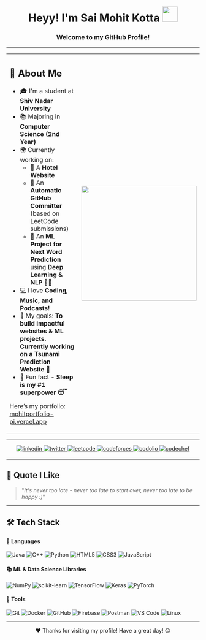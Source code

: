 <h1 align="center">Heyy! I'm Sai Mohit Kotta <img src="https://raw.githubusercontent.com/nixin72/nixin72/master/wave.gif" width="40px" /></h1>
<h3 align="center">Welcome to my GitHub Profile!</h3>

---

<table>
<tr>
<td>

## 👤 About Me

- 🎓 I'm a student at **Shiv Nadar University**
- 📚 Majoring in **Computer Science (2nd Year)**
- 🌍 Currently working on:  
  - 🔹 A **Hotel Website**  
  - 🔹 An **Automatic GitHub Committer** (based on LeetCode submissions)  
  - 🔹 An **ML Project for Next Word Prediction** using **Deep Learning & NLP** 🧠✨
- 💻 I love **Coding, Music, and Podcasts!**
- 🎯 My goals: **To build impactful websites & ML projects. Currently working on a Tsunami Prediction Website 🌊**
- 🧠 Fun fact - **Sleep is my #1 superpower 😴**

Here’s my portfolio: [mohitportfolio-pi.vercel.app](https://mohitportfolio-pi.vercel.app/) 

</td>
<td>

<img src="https://i.pinimg.com/originals/df/1a/ff/df1aff8395678d11b99b575f0e3b19d5.gif" width="300"/>

</td>
</tr>
</table>

---

<div align="center">

<a href="https://www.linkedin.com/in/sai-mohit-kotta/" target="_blank">
<img src="https://img.shields.io/badge/linkedin-%2300acee.svg?color=405DE6&style=for-the-badge&logo=linkedin&logoColor=white" alt="linkedin" style="margin-bottom: 5px;" />
</a>

<a href="https://x.com/MohitLearning" target="_blank">
<img src="https://img.shields.io/badge/twitter-%2300acee.svg?color=1DA1F2&style=for-the-badge&logo=twitter&logoColor=white" alt="twitter" style="margin-bottom: 5px;" />
</a>

<a href="https://leetcode.com/u/Mohitlikestocode/" target="_blank">
<img src="https://img.shields.io/badge/LeetCode-%23333333.svg?style=for-the-badge&logo=LeetCode&logoColor=white" alt="leetcode" style="margin-bottom: 5px;" />
</a>

<a href="https://codeforces.com/profile/Mohitlikestocode" target="_blank">
<img src="https://img.shields.io/badge/Codeforces-%231F8ACB.svg?style=for-the-badge&logo=codeforces&logoColor=white" alt="codeforces" style="margin-bottom: 5px;" />
</a>

<a href="https://codolio.com/profile/Mohitlikestocode" target="_blank">
<img src="https://img.shields.io/badge/Codolio-%23FF6D00.svg?style=for-the-badge&logo=Codio&logoColor=white" alt="codolio" style="margin-bottom: 5px;" />
</a>

<a href="https://www.codechef.com/users/mohitlearns" target="_blank">
  <img src="https://img.shields.io/badge/CodeChef-%235B4638?style=for-the-badge&logo=codechef&logoColor=white" alt="codechef" style="margin-bottom: 5px;" />
</a>


</div>

---

## 📜 Quote I Like

> "_It's never too late - never too late to start over, never too late to be happy :)_"

---

## 🛠 Tech Stack

#### 🔧 Languages

![Java](https://img.shields.io/badge/java-%23ED8B00.svg?style=for-the-badge&logo=openjdk&logoColor=white)
![C++](https://img.shields.io/badge/c++-%2300599C.svg?style=for-the-badge&logo=c%2B%2B&logoColor=white)
![Python](https://img.shields.io/badge/Python-%2314354C.svg?style=for-the-badge&logo=python&logoColor=white)
![HTML5](https://img.shields.io/badge/html5-%23E34F26.svg?style=for-the-badge&logo=html5&logoColor=white)
![CSS3](https://img.shields.io/badge/css3-%231572B6.svg?style=for-the-badge&logo=css3&logoColor=white)
![JavaScript](https://img.shields.io/badge/JavaScript-%23323330.svg?style=for-the-badge&logo=javascript&logoColor=F7DF1E)

#### 📚 ML & Data Science Libraries

![NumPy](https://img.shields.io/badge/numpy-%23013243.svg?style=for-the-badge&logo=numpy&logoColor=white) 
![scikit-learn](https://img.shields.io/badge/scikit--learn-%23F7931E.svg?style=for-the-badge&logo=scikit-learn&logoColor=white) 
![TensorFlow](https://img.shields.io/badge/TensorFlow-%23FF6F00.svg?style=for-the-badge&logo=TensorFlow&logoColor=white) 
![Keras](https://img.shields.io/badge/Keras-%23D00000.svg?style=for-the-badge&logo=Keras&logoColor=white) 
![PyTorch](https://img.shields.io/badge/PyTorch-%23EE4C2C.svg?style=for-the-badge&logo=PyTorch&logoColor=white)

#### 🧰 Tools

![Git](https://img.shields.io/badge/git-%23F05033.svg?style=for-the-badge&logo=git&logoColor=white)
![Docker](https://img.shields.io/badge/Docker-%230db7ed.svg?style=for-the-badge&logo=docker&logoColor=white)
![GitHub](https://img.shields.io/badge/github-%23121011.svg?style=for-the-badge&logo=github&logoColor=white)
![Firebase](https://img.shields.io/badge/Firebase-%23FFCA28.svg?style=for-the-badge&logo=firebase&logoColor=black)
![Postman](https://img.shields.io/badge/Postman-%23FF6C37.svg?style=for-the-badge&logo=postman&logoColor=white)
![VS Code](https://img.shields.io/badge/Visual%20Studio%20Code-0078d7.svg?style=for-the-badge&logo=visual-studio-code&logoColor=white)
![Linux](https://img.shields.io/badge/Linux-FCC624?style=for-the-badge&logo=linux&logoColor=black)

---

<div align="center">
  ❤️ Thanks for visiting my profile! Have a great day! 😊
</div>
